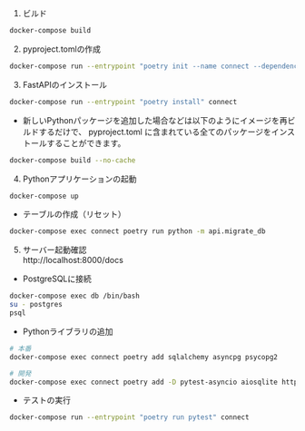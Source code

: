 

1. ビルド
```sh
docker-compose build
```

2. pyproject.tomlの作成
```sh
docker-compose run --entrypoint "poetry init --name connect --dependency fastapi --dependency uvicorn[standard]" connect
```

3. FastAPIのインストール
```sh
docker-compose run --entrypoint "poetry install" connect
```

- 新しいPythonパッケージを追加した場合などは以下のようにイメージを再ビルドするだけで、 pyproject.toml に含まれている全てのパッケージをインストールすることができます。
```sh
docker-compose build --no-cache
```

4. Pythonアプリケーションの起動
```sh
docker-compose up
```

- テーブルの作成（リセット）
```sh
docker-compose exec connect poetry run python -m api.migrate_db
```

5. サーバー起動確認  
http://localhost:8000/docs

- PostgreSQLに接続
```sh
docker-compose exec db /bin/bash
su - postgres
psql
```

- Pythonライブラリの追加
```sh
# 本番
docker-compose exec connect poetry add sqlalchemy asyncpg psycopg2

# 開発
docker-compose exec connect poetry add -D pytest-asyncio aiosqlite httpx
```

- テストの実行
```sh
docker-compose run --entrypoint "poetry run pytest" connect
```
